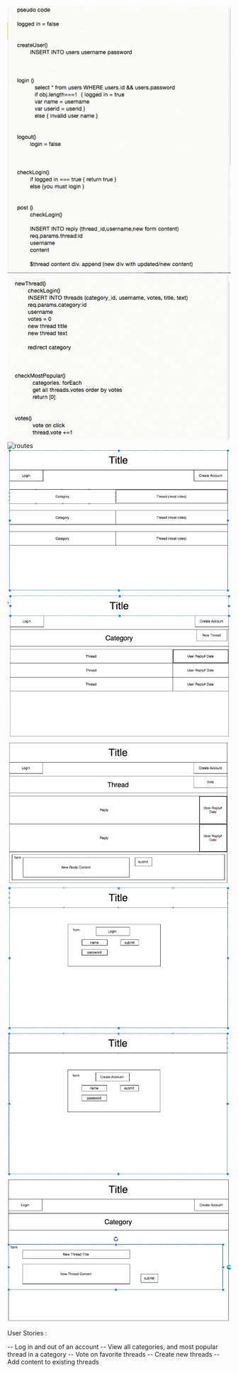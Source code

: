 ![pseudo](pseudocode1.png)
![pseudo](pseudocode2.png)
![routes](routs.png)
![wireframes](wireframe1.png)
![wireframes](wireframe2.png)
![wireframes](wireframe3.png)
![wireframes](wireframe4.png)
![wireframes](wireframe5.png)
![wireframes](wireframe6.png)


User Stories :

-- Log in and out of an account
-- View all categories, and most popular thread in a category
-- Vote on favorite threads
-- Create new threads
-- Add content to existing threads